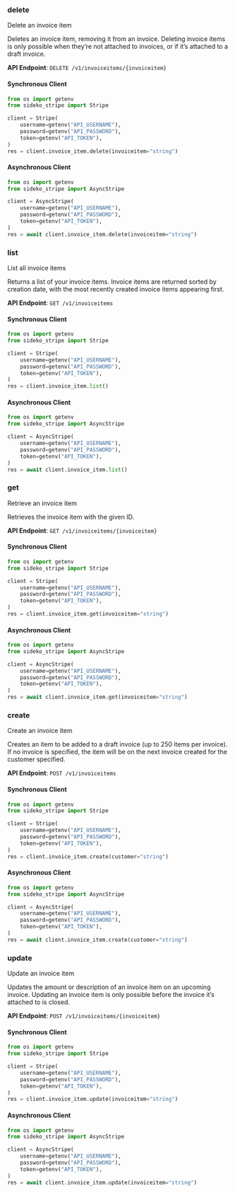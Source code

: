 
### delete <a name="delete"></a>
Delete an invoice item

<p>Deletes an invoice item, removing it from an invoice. Deleting invoice items is only possible when they’re not attached to invoices, or if it’s attached to a draft invoice.</p>

**API Endpoint**: `DELETE /v1/invoiceitems/{invoiceitem}`

#### Synchronous Client

```python
from os import getenv
from sideko_stripe import Stripe

client = Stripe(
    username=getenv("API_USERNAME"),
    password=getenv("API_PASSWORD"),
    token=getenv("API_TOKEN"),
)
res = client.invoice_item.delete(invoiceitem="string")
```

#### Asynchronous Client

```python
from os import getenv
from sideko_stripe import AsyncStripe

client = AsyncStripe(
    username=getenv("API_USERNAME"),
    password=getenv("API_PASSWORD"),
    token=getenv("API_TOKEN"),
)
res = await client.invoice_item.delete(invoiceitem="string")
```

### list <a name="list"></a>
List all invoice items

<p>Returns a list of your invoice items. Invoice items are returned sorted by creation date, with the most recently created invoice items appearing first.</p>

**API Endpoint**: `GET /v1/invoiceitems`

#### Synchronous Client

```python
from os import getenv
from sideko_stripe import Stripe

client = Stripe(
    username=getenv("API_USERNAME"),
    password=getenv("API_PASSWORD"),
    token=getenv("API_TOKEN"),
)
res = client.invoice_item.list()
```

#### Asynchronous Client

```python
from os import getenv
from sideko_stripe import AsyncStripe

client = AsyncStripe(
    username=getenv("API_USERNAME"),
    password=getenv("API_PASSWORD"),
    token=getenv("API_TOKEN"),
)
res = await client.invoice_item.list()
```

### get <a name="get"></a>
Retrieve an invoice item

<p>Retrieves the invoice item with the given ID.</p>

**API Endpoint**: `GET /v1/invoiceitems/{invoiceitem}`

#### Synchronous Client

```python
from os import getenv
from sideko_stripe import Stripe

client = Stripe(
    username=getenv("API_USERNAME"),
    password=getenv("API_PASSWORD"),
    token=getenv("API_TOKEN"),
)
res = client.invoice_item.get(invoiceitem="string")
```

#### Asynchronous Client

```python
from os import getenv
from sideko_stripe import AsyncStripe

client = AsyncStripe(
    username=getenv("API_USERNAME"),
    password=getenv("API_PASSWORD"),
    token=getenv("API_TOKEN"),
)
res = await client.invoice_item.get(invoiceitem="string")
```

### create <a name="create"></a>
Create an invoice item

<p>Creates an item to be added to a draft invoice (up to 250 items per invoice). If no invoice is specified, the item will be on the next invoice created for the customer specified.</p>

**API Endpoint**: `POST /v1/invoiceitems`

#### Synchronous Client

```python
from os import getenv
from sideko_stripe import Stripe

client = Stripe(
    username=getenv("API_USERNAME"),
    password=getenv("API_PASSWORD"),
    token=getenv("API_TOKEN"),
)
res = client.invoice_item.create(customer="string")
```

#### Asynchronous Client

```python
from os import getenv
from sideko_stripe import AsyncStripe

client = AsyncStripe(
    username=getenv("API_USERNAME"),
    password=getenv("API_PASSWORD"),
    token=getenv("API_TOKEN"),
)
res = await client.invoice_item.create(customer="string")
```

### update <a name="update"></a>
Update an invoice item

<p>Updates the amount or description of an invoice item on an upcoming invoice. Updating an invoice item is only possible before the invoice it’s attached to is closed.</p>

**API Endpoint**: `POST /v1/invoiceitems/{invoiceitem}`

#### Synchronous Client

```python
from os import getenv
from sideko_stripe import Stripe

client = Stripe(
    username=getenv("API_USERNAME"),
    password=getenv("API_PASSWORD"),
    token=getenv("API_TOKEN"),
)
res = client.invoice_item.update(invoiceitem="string")
```

#### Asynchronous Client

```python
from os import getenv
from sideko_stripe import AsyncStripe

client = AsyncStripe(
    username=getenv("API_USERNAME"),
    password=getenv("API_PASSWORD"),
    token=getenv("API_TOKEN"),
)
res = await client.invoice_item.update(invoiceitem="string")
```
